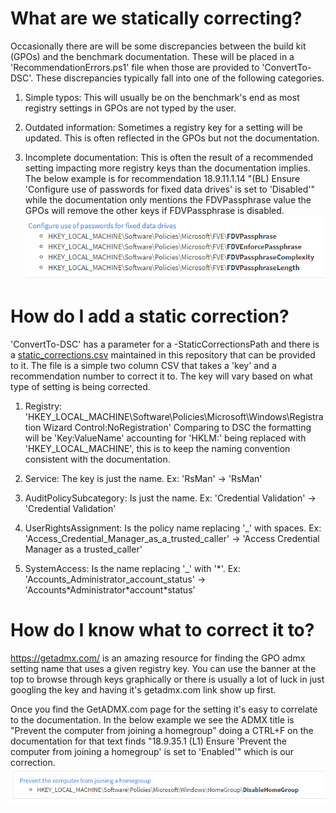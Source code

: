 # What are we statically correcting?
Occasionally there are will be some discrepancies between the build kit (GPOs) and the benchmark documentation. These will be placed in a 'RecommendationErrors.ps1' file when those are provided to 'ConvertTo-DSC'. These discrepancies typically fall into one of the following categories.

1) Simple typos: This will usually be on the benchmark's end as most registry settings in GPOs are not typed by the user.

2) Outdated information: Sometimes a registry key for a setting will be updated. This is often reflected in the GPOs but not the documentation.

3) Incomplete documentation: This is often the result of a recommended setting impacting more registry keys than the documentation implies. The below example is for recommendation 18.9.11.1.14 "(BL) Ensure 'Configure use of passwords for fixed data drives' is set to 'Disabled'" while the documentation only mentions the FDVPassphrase value the GPOs will remove the other keys if FDVPassphrase is disabled.</br>![Example](screenshots/multiple_keys.PNG)

# How do I add a static correction?
'ConvertTo-DSC' has a parameter for a -StaticCorrectionsPath and there is a [static_corrections.csv](../static_corrections.csv) maintained in this repository that can be provided to it. The file is a simple two column CSV that takes a 'key' and a recommendation number to correct it to. The key will vary based on what type of setting is being corrected.

1) Registry: 'HKEY_LOCAL_MACHINE\Software\Policies\Microsoft\Windows\Registration Wizard Control:NoRegistration' Comparing to DSC the formatting will be 'Key:ValueName' accounting for 'HKLM:' being replaced with 'HKEY_LOCAL_MACHINE', this is to keep the naming convention consistent with the documentation.

2) Service: The key is just the name. Ex: 'RsMan' -> 'RsMan'

3) AuditPolicySubcategory: Is just the name. Ex: 'Credential Validation' -> 'Credential Validation'

4) UserRightsAssignment: Is the policy name replacing '_' with spaces. Ex: 'Access_Credential_Manager_as_a_trusted_caller' -> 'Access Credential Manager as a trusted_caller'

5) SystemAccess: Is the name replacing '_' with '\*'. Ex: 'Accounts_Administrator_account_status' -> 'Accounts\*Administrator\*account\*status'

# How do I know what to correct it to?
https://getadmx.com/ is an amazing resource for finding the GPO admx setting name that uses a given registry key. You can use the banner at the top to browse through keys graphically or there is usually a lot of luck in just googling the key and having it's getadmx.com link show up first.

Once you find the GetADMX.com page for the setting it's easy to correlate to the documentation. In the below example we see the ADMX title is "Prevent the computer from joining a homegroup" doing a CTRL+F on the documentation for that text finds "18.9.35.1 (L1) Ensure 'Prevent the computer from joining a homegroup' is set to 'Enabled'" which is our correction.</br>![Example](screenshots/getadmx_example.PNG)